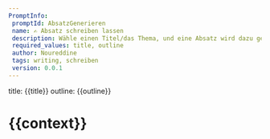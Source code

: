 ```yaml
---
PromptInfo:
 promptId: AbsatzGenerieren
 name: ✍️ Absatz schreiben lassen
 description: Wähle einen Titel/das Thema, und eine Absatz wird dazu generiert.
 required_values: title, outline
 author: Noureddine
 tags: writing, schreiben
 version: 0.0.1
---
```

title:
{{title}}
outline:
{{outline}}

# {{context}}
